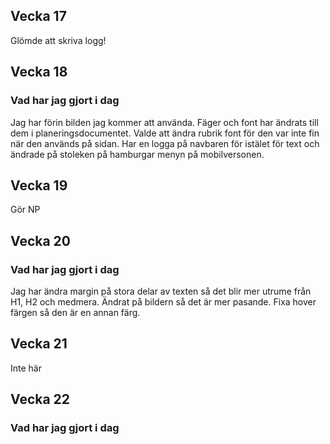 ## Vecka 17
Glömde att skriva logg!

## Vecka 18
### Vad har jag gjort i dag
Jag har förin bilden jag kommer att använda. Fäger och font har ändrats till dem i planeringsdocumentet. Valde att ändra rubrik font för den var inte fin när den används på sidan. Har en logga på navbaren för istälet för text och ändrade på stoleken på hamburgar menyn på mobilversonen.  

## Vecka 19
Gör NP

## Vecka 20
### Vad har jag gjort i dag
Jag har ändra margin på stora delar av texten så det blir mer utrume från H1, H2 och medmera. Ändrat på bildern så det är mer pasande. Fixa hover färgen så den är en annan färg.  

## Vecka 21
Inte här

## Vecka 22
### Vad har jag gjort i dag
